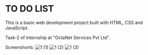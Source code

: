 # TO DO LIST

This is a basic web development project built with HTML, CSS and JavaScript.

Task-2 of internship at "OctaNet Services Pvt Ltd".

Screenshorts:
![1 (1)](https://github.com/ShadowSwift12/OCTANET_JUNE/assets/120249877/e7dd66de-8675-4554-9dcf-06862c825652)
![1 (2)](https://github.com/ShadowSwift12/OCTANET_JUNE/assets/120249877/c90f9a5d-0b89-4107-a091-b17f43670cdb)
![1 (3)](https://github.com/ShadowSwift12/OCTANET_JUNE/assets/120249877/ba42e7e5-d4e9-4783-8671-fdd994c9f96d)
